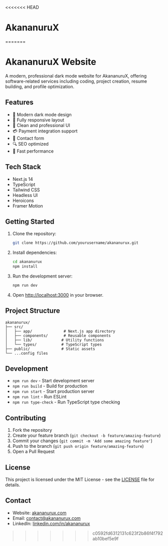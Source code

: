 <<<<<<< HEAD
# AkananuruX
=======
# AkananuruX Website

A modern, professional dark mode website for AkananuruX, offering software-related services including coding, project creation, resume building, and profile optimization.

## Features

- 🌙 Modern dark mode design
- 📱 Fully responsive layout
- 🎨 Clean and professional UI
- 💳 Payment integration support
- 📝 Contact form
- 🔍 SEO optimized
- 🚀 Fast performance

## Tech Stack

- Next.js 14
- TypeScript
- Tailwind CSS
- Headless UI
- Heroicons
- Framer Motion

## Getting Started

1. Clone the repository:
   ```bash
   git clone https://github.com/yourusername/akananurux.git
   ```

2. Install dependencies:
   ```bash
   cd akananurux
   npm install
   ```

3. Run the development server:
   ```bash
   npm run dev
   ```

4. Open [http://localhost:3000](http://localhost:3000) in your browser.

## Project Structure

```
akananurux/
├── src/
│   ├── app/              # Next.js app directory
│   ├── components/       # Reusable components
│   ├── lib/             # Utility functions
│   └── types/           # TypeScript types
├── public/              # Static assets
└── ...config files
```

## Development

- `npm run dev` - Start development server
- `npm run build` - Build for production
- `npm run start` - Start production server
- `npm run lint` - Run ESLint
- `npm run type-check` - Run TypeScript type checking

## Contributing

1. Fork the repository
2. Create your feature branch (`git checkout -b feature/amazing-feature`)
3. Commit your changes (`git commit -m 'Add some amazing feature'`)
4. Push to the branch (`git push origin feature/amazing-feature`)
5. Open a Pull Request

## License

This project is licensed under the MIT License - see the [LICENSE](LICENSE) file for details.

## Contact

- Website: [akananurux.com](https://akananurux.com)
- Email: contact@akananurux.com
- LinkedIn: [linkedin.com/in/akananurux](https://linkedin.com/in/akananurux) 
>>>>>>> c0592fd6312131c623f2b86f4f792ab10bef5e9f
